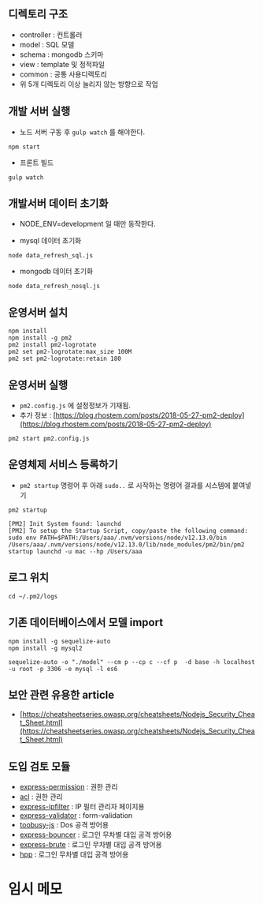 ## 디렉토리 구조
- controller : 컨트롤러
- model : SQL 모델
- schema : mongodb 스키마
- view : template 및 정적파일
- common : 공통 사용디렉토리
- 위 5개 디렉토리 이상 늘리지 않는 방향으로 작업

## 개발 서버 실행

- 노드 서버 구동 후 `gulp watch` 를 해야한다.

```
npm start
```

- 프론트 빌드 

```
gulp watch
```

## 개발서버 데이터 초기화

- NODE_ENV=development 일 때만 동작한다.

- mysql 데이터 초기화

```
node data_refresh_sql.js
```

- mongodb 데이터 초기화

```
node data_refresh_nosql.js
```

## 운영서버 설치

```
npm install
npm install -g pm2
pm2 install pm2-logrotate
pm2 set pm2-logrotate:max_size 100M
pm2 set pm2-logrotate:retain 180
```

## 운영서버 실행

- `pm2.config.js` 에 설정정보가 기재됨.
- 추가 정보 : [https://blog.rhostem.com/posts/2018-05-27-pm2-deploy](https://blog.rhostem.com/posts/2018-05-27-pm2-deploy)

```
pm2 start pm2.config.js
```

## 운영체제 서비스 등록하기

- `pm2 startup` 명령어 후 아래 `sudo..` 로 시작하는 명령어 결과를 시스템에 붙여넣기
```
pm2 startup

[PM2] Init System found: launchd
[PM2] To setup the Startup Script, copy/paste the following command:
sudo env PATH=$PATH:/Users/aaa/.nvm/versions/node/v12.13.0/bin /Users/aaa/.nvm/versions/node/v12.13.0/lib/node_modules/pm2/bin/pm2 startup launchd -u mac --hp /Users/aaa

```

## 로그 위치

```
cd ~/.pm2/logs
```

## 기존 데이터베이스에서 모델 import

```
npm install -g sequelize-auto
npm install -g mysql2

sequelize-auto -o "./model" --cm p --cp c --cf p  -d base -h localhost -u root -p 3306 -e mysql -l es6
```

## 보안 관련 유용한 article

- [https://cheatsheetseries.owasp.org/cheatsheets/Nodejs_Security_Cheat_Sheet.html](https://cheatsheetseries.owasp.org/cheatsheets/Nodejs_Security_Cheat_Sheet.html)

## 도입 검토 모듈

- [express-permission](https://www.npmjs.com/package/express-permission) : 권한 관리 
- [acl](https://www.npmjs.com/package/acl) : 권한 관리 
- [express-ipfilter](https://www.npmjs.com/package/express-ipfilter) : IP 필터 관리자 페이지용
- [express-validator](https://express-validator.github.io/docs/) : form-validation  
- [toobusy-js](https://www.npmjs.com/package/toobusy-js) : Dos 공격 방어용
- [express-bouncer](https://www.npmjs.com/package/express-bouncer) : 로그인 무차별 대입 공격 방어용
- [express-brute](https://www.npmjs.com/package/express-brute) : 로그인 무차별 대입 공격 방어용
- [hpp](https://www.npmjs.com/package/hpp) : 로그인 무차별 대입 공격 방어용


# 임시 메모
